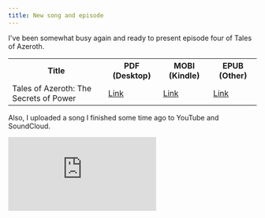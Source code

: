 ```yaml
---
title: New song and episode
---
```


<script lang="ts">
  import {siteLink} from "$lib/constants";
</script>

I've been somewhat busy again and ready to present episode four of Tales of Azeroth.

<table class="table table-meu">
  <tbody>
    <tr>
      <th class="text-center">
        Title
      </th>
      <th class="text-center">
        PDF (Desktop)
      </th>
      <th class="text-center">
        MOBI (Kindle)
      </th>
      <th class="text-center">
        EPUB (Other)
      </th>
    </tr>
    <tr>
      <td>
        Tales of Azeroth: The Secrets of Power
      </td>
      <td>
        <a href="{siteLink}/dl/TheSecretsOfPower.pdf">Link</a>
      </td>
      <td>
        <a href="{siteLink}/dl/TheSecretsOfPower.mobi">Link</a>
      </td>
      <td>
        <a href="{siteLink}/dl/TheSecretsOfPower.epub">Link</a>
      </td>
    </tr>
  </tbody>
</table>

Also, I uploaded a song I finished some time ago to YouTube and SoundCloud.

<p class="youtube">
    <iframe src="https://www.youtube.com/embed/3S3IvAl3MbI" title="YouTube" frameborder="0" allowfullscreen></iframe>
</p>
